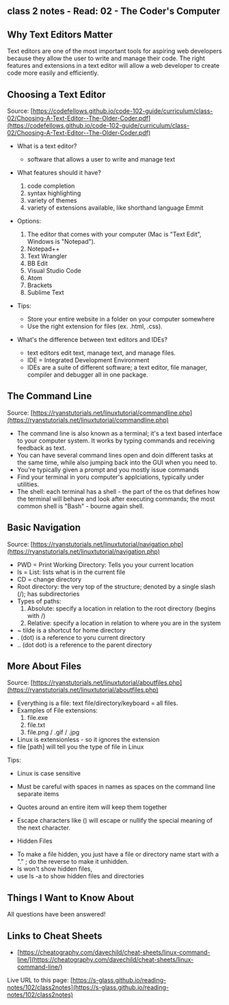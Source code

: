 
## class 2 notes - Read: 02 - The Coder's Computer ##

## Why Text Editors Matter ##
Text editors are one of the most important tools for aspiring web developers because they allow the user to write and manage their code. The right features and extensions in a text editor will allow a web developer to create code more easily and efficiently.

## Choosing a Text Editor ##
Source: [https://codefellows.github.io/code-102-guide/curriculum/class-02/Choosing-A-Text-Editor--The-Older-Coder.pdf](https://codefellows.github.io/code-102-guide/curriculum/class-02/Choosing-A-Text-Editor--The-Older-Coder.pdf)

* What is a text editor? 
    - software that allows a user to write and manage text

* What features should it have?
    1. code completion
    2. syntax highlighting
    3. variety of themes
    4. variety of extensions available, like shorthand language Emmit

* Options:
    1. The editor that comes with your computer (Mac is "Text Edit", Windows is "Notepad").
    2. Notepad++
    3. Text Wrangler
    4. BB Edit
    5. Visual Studio Code
    6. Atom
    7. Brackets
    8. Sublime Text

* Tips:
    - Store your entire website in a folder on your computer somewhere
    - Use the right extension for files (ex. .html, .css).

* What's the difference between text editors and IDEs?
    - text editors edit text, manage text, and manage files.
    - IDE = Integrated Development Environment
    - IDEs are a suite of different software; a text editor, file manager, compiler and debugger all in one package.

## The Command Line ##

Source: [https://ryanstutorials.net/linuxtutorial/commandline.php](https://ryanstutorials.net/linuxtutorial/commandline.php)

* The command line is also known as a terminal; it's a text based interface to your computer system. It works by typing commands and receiving feedback as text.
* You can have several command lines open and doin different tasks at the same time, while also jumping back into the GUI when you need to.
* You're typically given a prompt and you mostly issue commands
* Find your terminal in yoru computer's applciations, typically under utilities.
* The shell: each terminal has a shell - the part of the os that defines how the terminal will behave and look after executing commands; the most common shell is "Bash" - bourne again shell.

## Basic Navigation ##

Source: [https://ryanstutorials.net/linuxtutorial/navigation.php](https://ryanstutorials.net/linuxtutorial/navigation.php)

* PWD = Print Working Directory: Tells you your current location
* ls = List: lists what is in the current file
* CD = change directory
* Root directory: the very top of the structure; denoted by a single slash (/); has subdirectories
* Types of paths:
    1. Absolute: specify a location in relation to the root directory (begins with /)
    2. Relative: specify a location in relation to where you are in the system
* ~ tilde is a shortcut for home directory
* . (dot) is a reference to yoru current directory
* .. (dot dot) is a reference to the parent directory

## More About Files ##

Source: [https://ryanstutorials.net/linuxtutorial/aboutfiles.php](https://ryanstutorials.net/linuxtutorial/aboutfiles.php)

* Everything is a file: text file/directory/keyboard = all files.
* Examples of File extensions:
    1. file.exe
    2. file.txt
    3. file.png / .gif / .jpg
* Linux is extensionless - so it ignores the extension
* file [path] will tell you the type of file in Linux

Tips:
* Linux is case sensitive
* Must be careful with spaces in names as spaces on the command line separate items
* Quotes around an entire item will keep them together
* Escape characters like (\) will escape or nullify the special meaning of the next character.

* Hidden Files
- To make a file hidden, you just have a file or directory name start with a "." ; do the reverse to make it unhidden.
- ls won't show hidden files, 
- use ls -a to show hidden files and directories


## Things I Want to Know About ##
All questions have been answered!

## Links to Cheat Sheets ##

* [https://cheatography.com/davechild/cheat-sheets/linux-command-line/](https://cheatography.com/davechild/cheat-sheets/linux-command-line/)

Live URL to this page: [https://s-glass.github.io/reading-notes/102/class2notes](https://s-glass.github.io/reading-notes/102/class2notes)

